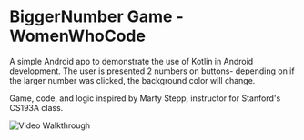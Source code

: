 # BiggerNumber Game - WomenWhoCode

A simple Android app to demonstrate the use of Kotlin in Android development. The user is presented 2 numbers on buttons- depending on if the larger number was clicked, the background color will change.

Game, code, and logic inspired by Marty Stepp, instructor for Stanford's CS193A class. 


<img src='https://j.gifs.com/gZ0RQZ.gif' title='Video Walkthrough' width='' alt='Video Walkthrough' />


